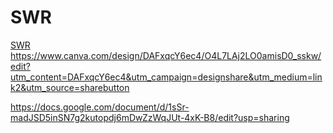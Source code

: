 # SWR
[SWR
](https://www.canva.com/design/DAFxqcY6ec4/O4L7LAj2LO0amisD0_sskw/edit?utm_content=DAFxqcY6ec4&utm_campaign=designshare&utm_medium=link2&utm_source=sharebutton)https://www.canva.com/design/DAFxqcY6ec4/O4L7LAj2LO0amisD0_sskw/edit?utm_content=DAFxqcY6ec4&utm_campaign=designshare&utm_medium=link2&utm_source=sharebutton

https://docs.google.com/document/d/1sSr-madJSD5inSN7g2kutopdj6mDwZzWqJUt-4xK-B8/edit?usp=sharing
